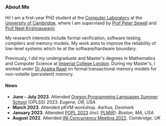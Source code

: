 ### About Me

Hi! I am a first-year PhD student at the [Computer Laboratory](https://www.cst.cam.ac.uk/) at the [University of Cambridge](https://www.cam.ac.uk/), where I am supervised by [Prof Peter Sewell](https://www.cl.cam.ac.uk/~pes20/) and [Prof Neel Krishnaswami](https://www.cl.cam.ac.uk/~nk480/). 

My research interests include formal verification, software testing, compilers and memory models. My work aims to improve the reliability of low-level systems which lie at the software/hardware boundary.

Previously, I did my undergraduate and Master's degrees in Mathematics and Computer Science at [Imperial College London](https://www.imperial.ac.uk/). During my Master's, I worked under [Dr Azalea Raad](https://www.soundandcomplete.org/) on formal transactional memory models for non-volatile (persistent) memory.

#### News

* **June - July 2023**. Attended [Oregon Programming Languages Summer School](https://www.cs.uoregon.edu/research/summerschool/summer23/) (OPLSS) 2023. *Eugene, OR, USA*
* **March 2023**. Attended pKVM workshop. *Aarhus, Denmark*
* **January 2023**. Attended [POPL 2023](https://popl23.sigplan.org/) (incl. [PLMW](https://popl23.sigplan.org/home/PLMW-POPL-2023)). *Boston, MA, USA*
* **August 2022**. Attended [INI Concurrency Meeting 2022](https://johnwickerson.github.io/cw2022.html). *Cambridge, UK*